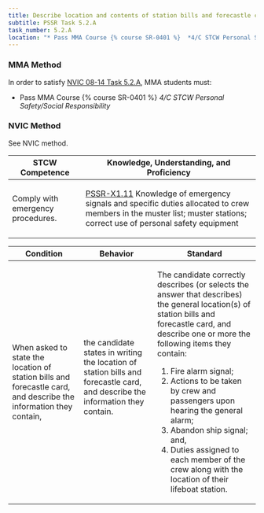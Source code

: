 ```yaml
---
title: Describe location and contents of station bills and forecastle card
subtitle: PSSR Task 5.2.A 
task_number: 5.2.A
location: "* Pass MMA Course {% course SR-0401 %}  *4/C STCW Personal Safety/Social Responsibility*" 
---
```



### MMA Method

In order to satisfy  [NVIC 08-14  Task  5.2.A]({{site.baseurl}}/assets/images/nvic-08-14.pdf), MMA students must:

* Pass MMA Course {% course SR-0401 %}  *4/C STCW Personal Safety/Social Responsibility*


### NVIC Method

<a onclick="togglevisibility('nvic_methods')" >See NVIC method.</a>

<div id='nvic_methods' class='hide'>

<table>
<thead>
<tr>
<th class='forty'> STCW Competence </th>
<th class='sixty'> Knowledge, Understanding, and Proficiency </th>
</tr>
</thead>




<tbody>
<tr><td markdown='1'>

Comply with emergency procedures.

</td><td markdown='1'>

[PSSR-X1.11]({{site.baseurl}}/tables/614.html#PSSR-X1.11) Knowledge of emergency signals and specific duties allocated to crew members in the muster list; muster stations; correct use of personal safety equipment

</td></tr>


</tbody>
</table>


<table>
<thead>
<tr><th class='twenty'>  Condition </th><th class='twenty'> Behavior </th><th  class='sixty'>Standard </th></tr>
</thead>
<tbody >



<tr><td markdown='1'>

When asked to state the location of station bills and forecastle card, and describe the information they contain,

</td><td markdown='1'>

the candidate states in writing the location of station bills and forecastle card, and describe the information they contain.

<br>

<div class="tooltip">
<span class="tooltiptext">
</span>
</div>


</td><td markdown='1'>

The candidate correctly describes (or selects the answer that describes) the general location(s) of station bills and forecastle card, and describe one or more the following items they contain:
 
1. Fire alarm signal; 
2. Actions to be taken by crew and passengers upon hearing the general alarm; 
3. Abandon ship signal; and, 
4. Duties assigned to each member of the crew along with the location of their lifeboat station.

</td></tr>
</tbody>
</table>
</div>
